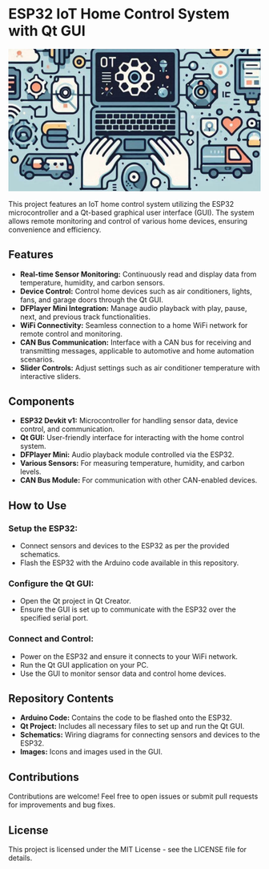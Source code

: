 # ESP32 IoT Home Control System with Qt GUI

![Header](./Assets/header.png)

This project features an IoT home control system utilizing the ESP32 microcontroller and a Qt-based graphical user interface (GUI). The system allows remote monitoring and control of various home devices, ensuring convenience and efficiency.

## Features

- **Real-time Sensor Monitoring:** Continuously read and display data from temperature, humidity, and carbon sensors.
- **Device Control:** Control home devices such as air conditioners, lights, fans, and garage doors through the Qt GUI.
- **DFPlayer Mini Integration:** Manage audio playback with play, pause, next, and previous track functionalities.
- **WiFi Connectivity:** Seamless connection to a home WiFi network for remote control and monitoring.
- **CAN Bus Communication:** Interface with a CAN bus for receiving and transmitting messages, applicable to automotive and home automation scenarios.
- **Slider Controls:** Adjust settings such as air conditioner temperature with interactive sliders.

## Components

- **ESP32 Devkit v1:** Microcontroller for handling sensor data, device control, and communication.
- **Qt GUI:** User-friendly interface for interacting with the home control system.
- **DFPlayer Mini:** Audio playback module controlled via the ESP32.
- **Various Sensors:** For measuring temperature, humidity, and carbon levels.
- **CAN Bus Module:** For communication with other CAN-enabled devices.

## How to Use

### Setup the ESP32:
- Connect sensors and devices to the ESP32 as per the provided schematics.
- Flash the ESP32 with the Arduino code available in this repository.

### Configure the Qt GUI:
- Open the Qt project in Qt Creator.
- Ensure the GUI is set up to communicate with the ESP32 over the specified serial port.

### Connect and Control:
- Power on the ESP32 and ensure it connects to your WiFi network.
- Run the Qt GUI application on your PC.
- Use the GUI to monitor sensor data and control home devices.

## Repository Contents

- **Arduino Code:** Contains the code to be flashed onto the ESP32.
- **Qt Project:** Includes all necessary files to set up and run the Qt GUI.
- **Schematics:** Wiring diagrams for connecting sensors and devices to the ESP32.
- **Images:** Icons and images used in the GUI.

## Contributions

Contributions are welcome! Feel free to open issues or submit pull requests for improvements and bug fixes.

## License

This project is licensed under the MIT License - see the LICENSE file for details.
